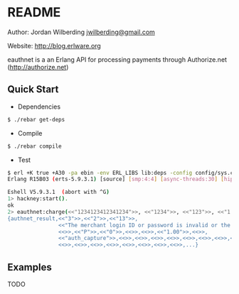 README
======
Author: Jordan Wilberding <jwilberding@gmail.com>

Website: http://blog.erlware.org

eauthnet is a an Erlang API for processing payments through Authorize.net (http://authorize.net)

Quick Start
-----------

* Dependencies

```bash
$ ./rebar get-deps
```

* Compile

```bash
$ ./rebar compile
```

* Test

```bash
$ erl +K true +A30 -pa ebin -env ERL_LIBS lib:deps -config config/sys.config
Erlang R15B03 (erts-5.9.3.1) [source] [smp:4:4] [async-threads:30] [hipe] [kernel-poll:true]

Eshell V5.9.3.1  (abort with ^G)
1> hackney:start().
ok
2> eauthnet:charge(<<"1234123412341234">>, <<"1234">>, <<"123">>, <<"1.00">>).
{authnet_result,<<"3">>,<<"2">>,<<"13">>,
                <<"The merchant login ID or password is invalid or the account is inactive.">>,
                <<>>,<<"P">>,<<"0">>,<<>>,<<>>,<<"1.00">>,<<>>,
                <<"auth_capture">>,<<>>,<<>>,<<>>,<<>>,<<>>,<<>>,<<>>,<<>>,
                <<>>,<<>>,<<>>,<<>>,<<>>,<<>>,<<>>,<<>>,...}
```

Examples
--------

TODO
